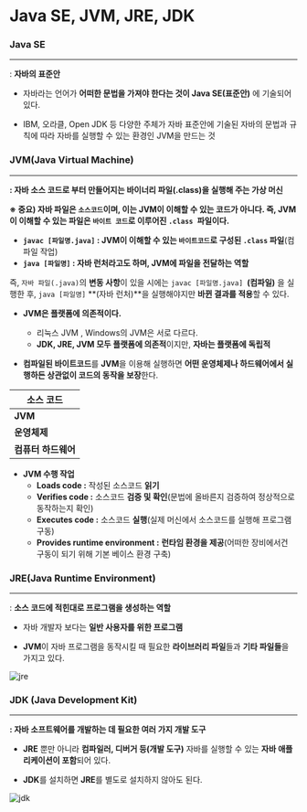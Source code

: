 # Java SE, JVM, JRE, JDK



### Java SE

------

: **자바의 표준안**



-  자바라는 언어가 **어떠한 문법을 가져야 한다는 것이 Java SE(표준안)** 에 기술되어 있다.

  

- IBM, 오라클, Open JDK 등 다양한 주체가 자바 표준안에 기술된 자바의 문법과 규칙에 따라 자바를 실행할 수 있는 환경인 JVM을 만드는 것





### **JVM(Java Virtual Machine)**

------

**: 자바 소스 코드로 부터 만들어지는 바이너리 파일(.class)을 실행해 주는 가상 머신**





**※ 중요) 자바 파일은 `소스코드`이며, 이는 JVM이 이해할 수 있는 코드가 아니다. 즉, JVM이 이해할 수 있는 파일은 `바이트 코드`로 이루어진 `.class `파일이다.**

- **`javac [파일명.java]` : JVM이 이해할 수 있는 `바이트코드`로 구성된 `.class` 파일**(컴파일 작업)
- **`java [파일명]` : 자바 런처라고도 하며, JVM에 파일을 전달하는 역할**



즉, `자바 파일(.java)`의 **변동 사항**이 있을 시에는 `javac [파일명.java] `**(컴파일)** 을 실행한 후, `java [파일명]` **(자바 런처)**을 실행해야지만 **바뀐 결과를 적용**할 수 있다.





- **JVM은 플랫폼에 의존적이다.**
  
  - 리눅스 JVM , Windows의 JVM은 서로 다르다.
  - **JDK, JRE, JVM 모두 플랫폼에 의존적**이지만, **자바는 플랫폼에 독립적**

  
  
- **컴파일된 바이트코드**를 **JVM**을 이용해 실행하면 **어떤 운영체제나 하드웨어에서 실행하든 상관없이 코드의 동작을 보장**한다. 

| **소스 코드**       |
| ------------------- |
| **JVM**             |
| **운영체제**        |
| **컴퓨터 하드웨어** |



- **JVM 수행 작업**
  - **Loads code :** 작성된 소스코드 **읽기**
  - **Verifies code :** 소스코드 **검증 및 확인**(문법에 올바른지 검증하여 정상적으로 동작하는지 확인)
  - **Executes code :** 소스코드 **실행**(실제 머신에서 소스코드를 실행해 프로그램 구동)
  - **Provides runtime environment :** **런타임 환경을 제공**(어떠한 장비에서건 구동이 되기 위해 기본 베이스 환경 구축)





### **JRE(Java Runtime Environment)**

------

: **소스 코드에 적힌대로 프로그램을 생성하는 역할**



- 자바 개발자 보다는 **일반 사용자를 위한 프로그램**



- **JVM**이 자바 프로그램을 동작시킬 때 필요한 **라이브러리 파일**들과 **기타 파일들**을 가지고 있다.

![jre](https://user-images.githubusercontent.com/58682321/77073242-4ebade80-6a32-11ea-80b2-020aa2debbaf.jpg)



### **JDK (Java Development Kit)**

------

**: 자바 소프트웨어를 개발하는 데 필요한 여러 가지 개발 도구**



- **JRE** 뿐만 아니라 **컴파일러, 디버거 등(개발 도구)** 자바를 실행할 수 있는 **자바 애플리케이션이 포함**되어 있다.



- **JDK**를 설치하면 **JRE**를 별도로 설치하지 않아도 된다.

![jdk](https://user-images.githubusercontent.com/58682321/77073237-4d89b180-6a32-11ea-8dd2-6e3c50f14962.jpg)